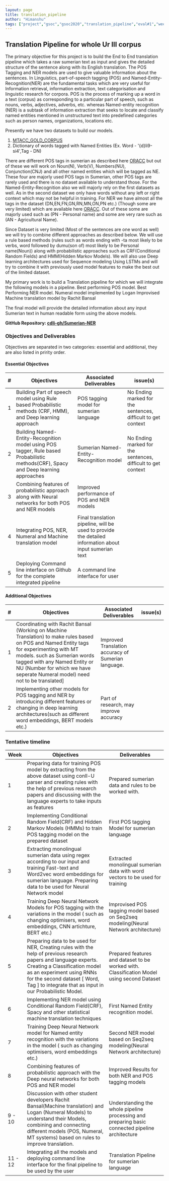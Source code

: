 ```yaml
---
layout: page
title: translation_pipeline
author: "Himanshu"
tags: ["project","gsoc","gsoc2020","translation_pipeline","eval#1","week#2"]
---
```


## Translation Pipeline for whole Ur III corpus
The primary objective for this project is to build the End to End translation pipeline which takes a raw sumerian text as input and gives the detailed structure of the sentence along with its English translation. The POS Tagging and NER models are used to give valuable information about the sentences. In Linguistics, part-of-speech tagging (POS) and Named-Entity-Recognition(NER) are the fundamental tasks which are very useful for Information retrieval, information extraction, text categorisation and linguistic research for corpora. POS is the process of marking up a word in a text (corpus) as corresponding to a particular part of speech, such as nouns, verbs, adjectives, adverbs, etc. whereas Named-entity recognition (NER) is a subtask of information extraction that seeks to locate and classify named entities mentioned in unstructured text into predefined categories such as person names, organizations, locations etc.

Presently we have two datasets to build our models.
1. [MTACC_GOLD_CORPUS](https://github.com/cdli-gh/Sumerian-NER/tree/master/Raw/CDIL_morph_raw)
2. Dictionary of words tagged with Named Entities  (Ex. Word - '{d}li9-si4',Tag - DN) 

There are different POS tags in sumerian as described here [ORACC](https://cdli-gh.github.io/guides/guide_tagsets.html) but out of these we will work on Noun(N), Verb(V), Numbers(NU), Conjunction(CNJ) and all other named entities which will be tagged as NE. These four are majorly used POS tags in Sumerian, other POS tags are rarely used and there is no dataset available to understand those. For the Named-Entity-Recognition also we will majorly rely on the first datasets as well. As in the second dataset we only have words without any left or right context which may not be helpful in training. For NER we have almost all the tags in the dataset (DN,EN,FN,GN,RN,MN,ON,PN etc.) (Though some are very limited) which are available here [ORACC](https://cdli-gh.github.io/guides/guide_tagsets.html). Out of these some are majorly used such as (PN - Personal name) and some are very rare such as (AN - Agricultural Name).

Since Dataset is very limited (Most of the sentences are one word as well) we will try to combine different approaches as described below. We will use a rule based methods (rules such as words ending with -ta most likely to be verbs, word followed by dumu(son of) most likely to be Personal name(Noun)) along with probabilistic approaches such as CRF(Conditional Random Fields) and HMM(Hidden Markov Models). We will also use Deep learning architectures used for Sequence modeling Using LSTMs and will try to combine it with previously used model features to make the best out of the limited dataset. 

My primary work is to build a Translation pipeline for which we will integrate the following models in a pipeline.
Best performing POS model.
Best Performing NER model.
Numeral model implemented by Logan
Improvised Machine translation model by Rachit Bansal

The final model will provide the detailed information about any input Sumerian text in human readable form using the above models.

**GitHub Repository: [cdli-gh/Sumerian-NER](https://github.com/cdli-gh/Sumerian-NER)**

### Objectives and Deliverables
Objectives are separated in two categories: essential and additional, they are also listed in pririty order. 
#### Essential Objectives

|\#|Objectives|Associated Deliverables|issue(s)|  
|---	|---	|---	|---	|  
|1   	|  Building Part of speech model using Rule based Probabilistic methods (CRF, HMM), and Deep learning approach 	|  POS tagging model for sumerian language 	|  No Ending marked for the sentences, difficult to get context 	|  
|2   	|   Building Named-Entity-Recognition  model using POS tagger, Rule based Probabilistic methods(CRF), Spacy  and Deep learning approaches 	|   Sumerian Named-Entity-Recognition model 	|  No Ending marked for the sentences, difficult to get context	|  
|3   	|  Combining features of probabilistic approach along with Neural networks for both POS and NER models 	|   Improved performance of POS and NER models |     |  
|4   	|   Integrating POS, NER, Numeral and Machine translation model	|  Final translation pipeline, will be used to provide the detailed information about input sumerian text |    |
|5   	|   Deploying Command line interface on Github for the complete integrated pipeline	|  A command line interface for user  	|   	|  

#### Additional Objectives

|\#|Objectives|Associated Deliverables|issue(s)|  
|---	|---	|---	|---	|  
|1   	|  Coordinating with Rachit Bansal (Working on Machine Translation) to make rules based on POS and Named Entity tags for experimenting with MT models. such as Sumerian words tagged with any Named Entity or NU (Number for which we have seperate Numeral model) need not to be translated]  	|  Improved Translation accuracy of Sumerian language. 	|   	|  
|2   	|   Implementing other models for POS tagging and NER by introducing different features or changing in deep learning architectures(such as different word embeddings, BERT models etc.)	|   Part of research, may improve accuracy	|   	|  

### Tentative timeline  

| Week  |Objectives |Deliverables |  
|---|---|---|  
|1|  Preparing data for training POS model by extracting from the above dataset using conll-U parser and creating rules with the help of previous research papers and discussing with the language experts to take inputs as features | Prepared sumerian data and rules to be worked with.  |  
|2|  Implementing Conditional Random Field(CRF) and Hidden Markov Models (HMMs) to train POS tagging model on the prepared dataset | First POS tagging Model for sumerian language  |  
|3|  Extracting monolingual sumerian data using regex according to our input and training Fast-text and Word2vec word embeddings for sumerian language. Preparing data to be used for Neural Network model | Extracted monolingual sumerian data with word vectors to be used for training   |  
|4|  Training Deep Neural Network Models for POS tagging with the variations in the model ( such as changing optimisers, word embeddings, CNN artichture, BERT etc.) |  Improvised POS tagging model based on Seq2seq modeling(Neural Network architecture) |  
|5| Preparing data to be used for NER, Creating rules with the help of previous research papers and language experts. Creating a Classification model as an experiment using RNNs for the second dataset [ Word, Tag ] to integrate that as input in our Probabilistic Model.  | Prepared features and dataset to be worked with. Classification Model using second Dataset   |  
|6|  Implementing NER model using Conditional Random Field(CRF), Spacy and other statistical machine translation techniques |  First Named Entity recognition model.  |  
|7|  Training Deep Neural Network model for Named entity recognition with the variations in the model ( such as changing optimisers, word embeddings etc.) |  Second NER model based on Seq2seq modeling(Neural Network architecture) |  
|8|  Combining features of probabilistic approach with the Deep neural networks for both POS and NER model |  Improved Results for both NER and POS tagging models |  
|9 - 10|  Discussion with other student developers Rachit Bansal(Machine translation) and Logan (Numeral Models)  to understand their Models, combining and connecting different models (POS, Numeral, MT systems) based on rules to improve translation. | Understanding the whole pipeline processing and preparing basic connected pipeline architecture   |   
|11 - 12|  Integrating all the models and deploying command line interface for the final pipeline to be used by the user | Translation Pipeline for sumerian language  |  

